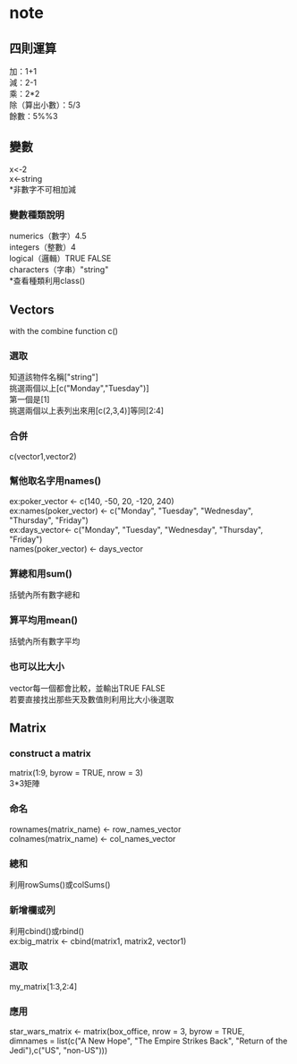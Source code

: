 # note
## 四則運算<br />
加：1+1<br />
減：2-1<br />
乘：2*2<br />
除（算出小數）：5/3<br />
餘數：5%%3<br />
## 變數<br />
x<-2<br />
x<-string<br />
*非數字不可相加減<br />
### 變數種類說明<br />
numerics（數字）4.5<br />
integers（整數）4<br />
logical（邏輯）TRUE FALSE<br />
characters（字串）"string"<br />
*查看種類利用class()<br />
## Vectors<br />
with the combine function c()<br />
### 選取<br />
知道該物件名稱["string"]<br />
挑選兩個以上[c("Monday","Tuesday")]<br />
第一個是[1]<br />
挑選兩個以上表列出來用[c(2,3,4)]等同[2:4]<br />
### 合併<br />
c(vector1,vector2)<br />
### 幫他取名字用names()<br />
ex:poker_vector <- c(140, -50, 20, -120, 240)<br />
ex:names(poker_vector) <- c("Monday", "Tuesday", "Wednesday", "Thursday", "Friday")<br />
ex:days_vector<- c("Monday", "Tuesday", "Wednesday", "Thursday", "Friday")<br />
      names(poker_vector) <-   days_vector<br />
### 算總和用sum()<br />
括號內所有數字總和<br />
### 算平均用mean()<br />
括號內所有數字平均<br />
### 也可以比大小<br />
vector每一個都會比較，並輸出TRUE FALSE<br />
若要直接找出那些天及數值則利用比大小後選取<br />
## Matrix<br />
### construct a matrix<br />
matrix(1:9, byrow = TRUE, nrow = 3)<br />
3*3矩陣<br />
### 命名<br />
rownames(matrix_name) <- row_names_vector<br />
colnames(matrix_name) <- col_names_vector<br />
### 總和<br />
利用rowSums()或colSums()<br />
### 新增欄或列<br />
利用cbind()或rbind()<br />
ex:big_matrix <- cbind(matrix1, matrix2, vector1)<br />
### 選取<br />
my_matrix[1:3,2:4]<br />
### 應用<br />
star_wars_matrix <- matrix(box_office, nrow = 3, byrow = TRUE,<br />
dimnames = list(c("A New Hope", "The Empire Strikes Back", "Return of the Jedi"),c("US", "non-US")))<br />
